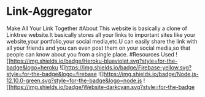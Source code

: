 # Link-Aggregator
Make All Your Link Together
#About
This website is basically a clone of Linktree website.It basically stores all your links to important sites like your website,your portfolio,your social media,etc.U can easily share the link with all your friends and you can even post them on your social media,so that people can know about you from a single place. 
#Resources Used
![]https://img.shields.io/badge/Heroku-blueviolet.svg?style=for-the-badge&logo=heroku
![]https://img.shields.io/badge/Firebase-yellow.svg?style=for-the-badge&logo=firebase
![]https://img.shields.io/badge/Node.js-12.10.0-green.svg?style=for-the-badge&logo=node.js
![]https://img.shields.io/badge/Website-darkcyan.svg?style=for-the-badge

